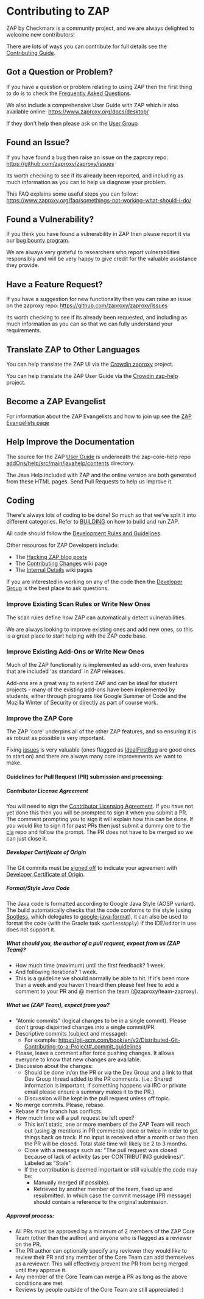 # Contributing to ZAP
ZAP by Checkmarx is a community project, and we are always delighted to welcome new contributors!

There are lots of ways you can contribute for full details see the [Contributing Guide](https://www.zaproxy.org/docs/contribute/).

## Got a Question or Problem?
If you have a question or problem relating to using ZAP then the first thing to do is to check the [Frequently Asked Questions](https://www.zaproxy.org/faq/).

We also include a comprehensive User Guide with ZAP which is also available online: https://www.zaproxy.org/docs/desktop/

If they don't help then please ask on the [User Group](https://groups.google.com/group/zaproxy-users)

## Found an Issue?
If you have found a bug then raise an issue on the zaproxy repo: https://github.com/zaproxy/zaproxy/issues

Its worth checking to see if its already been reported, and including as much information as you can to help us diagnose your problem.

This FAQ explains some useful steps you can follow: https://www.zaproxy.org/faq/somethings-not-working-what-should-i-do/

## Found a Vulnerability?
If you think you have found a vulnerability in ZAP then please report it via our [bug bounty program](https://bugcrowd.com/owaspzap).

We are always very grateful to researchers who report vulnerabilities responsibly and will be very happy to give credit for the valuable assistance they provide.

## Have a Feature Request?
If you have a suggestion for new functionality then you can raise an issue on the zaproxy repo: https://github.com/zaproxy/zaproxy/issues

Its worth checking to see if its already been requested, and including as much information as you can so that we can fully understand your requirements.

## Translate ZAP to Other Languages
You can help translate the ZAP UI via the [Crowdin zaproxy](https://crowdin.com/project/zaproxy) project.

You can help translate the ZAP User Guide via the [Crowdin zap-help](https://crowdin.com/project/zap-help) project.

## Become a ZAP Evangelist
For information about the ZAP Evangelists and how to join up see the [ZAP Evangelists page](https://www.zaproxy.org/evangelists/)

## Help Improve the Documentation
The source for the ZAP [User Guide](https://www.zaproxy.org/docs/desktop/) is underneath the zap-core-help repo [addOns/help/src/main/javahelp/contents](https://github.com/zaproxy/zap-core-help/tree/master/addOns/help/src/main/javahelp/contents) directory.

The Java Help included with ZAP and the online version are both generated from these HTML pages. Send Pull Requests to help us improve it.

## Coding

There's always lots of coding to be done! So much so that we've split it into different categories.
Refer to [BUILDING] on how to build and run ZAP.

All code should follow the [Development Rules and Guidelines](https://github.com/zaproxy/zaproxy/wiki/DevGuidelines).

Other resources for ZAP Developers include:
* The [Hacking ZAP blog posts](https://github.com/zaproxy/zaproxy/wiki/Development#Hacking_ZAP)
* The [Contributing Changes](https://github.com/zaproxy/zaproxy/wiki/Contributing-Changes) wiki page
* The [Internal Details](https://github.com/zaproxy/zaproxy/wiki/InternalDetails) wiki pages

If you are interested in working on any of the code then the [Developer Group](https://groups.google.com/group/zaproxy-develop) is the best place to ask questions.

### Improve Existing Scan Rules or Write New Ones
The scan rules define how ZAP can automatically detect vulnerabilities.

We are always looking to improve existing ones and add new ones, so this is a great place to start helping with the ZAP code base.

### Improve Existing Add-Ons or Write New Ones
Much of the ZAP functionality is implemented as add-ons, even features that are included 'as standard' in ZAP releases.

Add-ons are a great way to extend ZAP and can be ideal for student projects - many of the existing add-ons have been implemented by students, either through programs like Google Summer of Code and the Mozilla Winter of Security or directly as part of course work.

### Improve the ZAP Core
The ZAP 'core' underpins all of the other ZAP features, and so ensuring it is as robust as possible is very important.

Fixing [issues](https://github.com/zaproxy/zaproxy/issues) is very valuable (ones flagged as [IdealFirstBug](https://github.com/zaproxy/zaproxy/issues?q=is%3Aopen+is%3Aissue+label%3AIdealFirstBug) are good ones to start on) and there are always many core improvements we want to make.

#### Guidelines for Pull Request (PR) submission and processing:

##### Contributor License Agreement

You will need to sign the [Contributor Licensing Agreement](CLA.md). 
If you have not yet done this then you will be prompted to sign it when you submit a PR. 
The comment prompting you to sign it will explain how this can be done.
If you would like to sign it for past PRs then just submit a dummy one to the [cla](https://github.com/zaproxy/cla) repo and follow the prompt. 
The PR does not have to be merged so we can just close it.

##### Developer Certificate of Origin

The Git commits must be [signed off] to indicate your agreement with [Developer Certificate of Origin].

##### Format/Style Java Code

The Java code is formatted according to Google Java Style (AOSP variant). The build automatically checks
that the code conforms to the style (using [Spotless], which delegates to [google-java-format]), it can
also be used to format the code (with the Gradle task `spotlessApply`) if the IDE/editor in use
does not support it.

##### What should you, the author of a pull request, expect from us (ZAP Team)?
* How much time (maximum) until the first feedback? 1 week.
* And following iterations? 1 week.
* This is a guideline we should normally be able to hit. If it's been more than a week and you haven't heard then please feel free to add a comment to your PR and @ mention the team (@zaproxy/team-zaproxy).

##### What we (ZAP Team), expect from you?
  * "Atomic commits" (logical changes to be in a single commit). Please don't group disjointed changes into a single commit/PR.
  * Descriptive commits (subject and message):
    * For example: https://git-scm.com/book/en/v2/Distributed-Git-Contributing-to-a-Project#_commit_guidelines
  * Please, leave a comment after force pushing changes. It allows everyone to know that new changes are available.
  * Discussion about the changes:
    * Should be done in/on the PR or via the Dev Group and a link to that Dev Group thread added to the PR comments. (i.e.: Shared information is important, if something happens via IRC or private email please ensure a summary makes it to the PR.)
    * Discussion will be kept in the pull request unless off topic.
  * No merge commits. Please, rebase.
  * Rebase if the branch has conflicts.
  * How much time will a pull request be left open?
    * This isn't static, one or more members of the ZAP Team will reach out (using @ mentions in PR comments) once or twice in order to get things back on track. If no input is received after a month or two then the PR will be closed. Total stale time will likely be 2 to 3 months.
    * Close with a message such as: "The pull request was closed because of lack of activity (as per CONTRIBUTING guidelines)". Labeled as "Stale".
    * If the contribution is deemed important or still valuable the code may be:
      * Manually merged (if possible).
      * Retrieved by another member of the team, fixed up and resubmitted. In which case the commit message (PR message) should contain a reference to the original submission.

##### Approval process:
* All PRs must be approved by a minimum of 2 members of the ZAP Core Team (other than the author) and anyone who is flagged as a reviewer on the PR.
* The PR author can optionally specify any reviewer they would like to review their PR and any member of the Core Team can add themselves as a reviewer. This will effectively prevent the PR from being merged until they approve it.
* Any member of the Core Team can merge a PR as long as the above conditions are met.
* Reviews by people outside of the Core Team are still appreciated :)

[BUILDING]: BUILDING.md
[signed off]: https://git-scm.com/docs/git-commit#Documentation/git-commit.txt--s
[Developer Certificate of Origin]: https://developercertificate.org/
[Spotless]: https://github.com/diffplug/spotless
[google-java-format]: https://github.com/google/google-java-format
